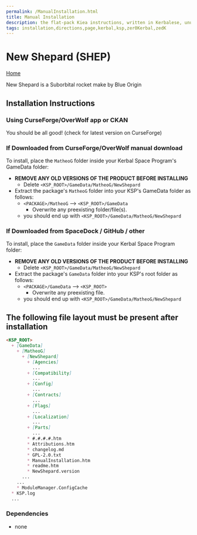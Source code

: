 ```yaml
---
permalink: /ManualInstallation.html
title: Manual Installation
description: the flat-pack Kiea instructions, written in Kerbalese, unusally present
tags: installation,directions,page,kerbal,ksp,zer0Kerbal,zedK
---
```


<!-- ManualInstallation.md v1.1.8.1
New Shepard (SHEP)
created: 01 Oct 2019
updated: 29 Jul 2022 -->

<!-- based upon work by Lisias -->

# New Shepard (SHEP)

[Home](./index.md)

New Shepard is a Suborbital rocket make by Blue Origin

## Installation Instructions

### Using CurseForge/OverWolf app or CKAN

You should be all good! (check for latest version on CurseForge)

### If Downloaded from CurseForge/OverWolf manual download

To install, place the `MatheoG` folder inside your Kerbal Space Program's GameData folder:

* **REMOVE ANY OLD VERSIONS OF THE PRODUCT BEFORE INSTALLING**
  * Delete `<KSP_ROOT>/GameData/MatheoG/NewShepard`
* Extract the package's `MatheoG` folder into your KSP's GameData folder as follows:
  * `<PACKAGE>/MatheoG` --> `<KSP_ROOT>/GameData`
    * Overwrite any preexisting folder/file(s).
  * you should end up with `<KSP_ROOT>/GameData/MatheoG/NewShepard`

### If Downloaded from SpaceDock / GitHub / other

To install, place the `GameData` folder inside your Kerbal Space Program folder:

* **REMOVE ANY OLD VERSIONS OF THE PRODUCT BEFORE INSTALLING**
  * Delete `<KSP_ROOT>/GameData/MatheoG/NewShepard`
* Extract the package's `GameData` folder into your KSP's root folder as follows:
  * `<PACKAGE>/GameData` --> `<KSP_ROOT>`
    * Overwrite any preexisting file.
  * you should end up with `<KSP_ROOT>/GameData/MatheoG/NewShepard`

## The following file layout must be present after installation

```markdown
<KSP_ROOT>
  + [GameData]
    + [MatheoG]
      + [NewShepard]
        + [Agencies]
          ...
        + [Compatibility]
          ...
        + [Config]
          ...
        + [Contracts]
          ...
        + [Flags]
          ...
        + [Localization]
          ...
        + [Parts]
          ...
        * #.#.#.#.htm
        * Attributions.htm
        * changelog.md
        * GPL-2.0.txt
        * ManualInstallation.htm
        * readme.htm
        * NewShepard.version
      ...
    ...
    * ModuleManager.ConfigCache
  * KSP.log
  ...
```

### Dependencies

* none
